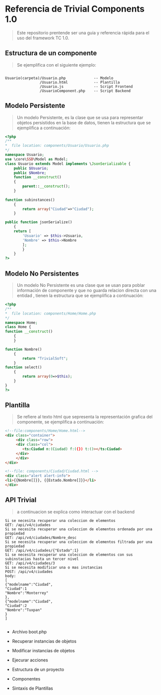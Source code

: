 # Referencia de Trivial Components 1.0

> Este repositorio prentende ser una guia y referencia rápida para el uso del framework TC 1.0.

## Estructura de un componente

> Se ejemplifica con el siguiente ejemplo:

```plain

Usuario(carpeta)/Usuario.php             -- Modelo          
                /Usuario.html            -- Plantilla
                /Usuario.js              -- Script Frontend 
                /UsuarioComponent.php    -- Script Backend 
```

## Modelo Persistente
> Un modelo Persistente, es la clase que se usa para representar objetos persistidos en la base de datos, tienen 
la estructura que se ejemplifica a continuación:

```php 
<?php
/**
*  file location: components/Usuario/Usuario.php 
*/ 
namespace Usuario;
use \core\SSD\Model as Model;
class Usuario extends Model implements \JsonSerializable {
	public $Usuario;
	public $Nombre;
	function __construct()
	{
		parent::__construct();
	}
	
function subinstances()
	{    
		return array("Ciudad"=>"Ciudad");
	}	

public function jsonSerialize() 
	{
	return [  
		'Usuario' => $this->Usuario,
		'Nombre' => $this->Nombre
		];
		}		
	}
?>
```

## Modelo No Persistentes
> Un modelo No Persistente es una clase que se usan para poblar información de componente y que no guarda relacion directa con una entidad , tienen 
la estructura que se ejemplifica a continuación:

```php
<?php
/**
*  file location: components/Home/Home.php 
*/ 
namespace Home;
class Home {
function __construct()
	{	
	}

function Nombre()
	{
		return "TrivialSoft";
	}	
function select()
	{
		return array(0=>$this);
	}	
}
?>

```

## Plantilla

> Se refiere al texto html que sepresenta la representación grafica del componente, se ejemplifica a continuación:

```html
<!--file:components/Home/Home.html-->
<div class="container">
     <div class="row">
	 <div class="col">
	    <ts:Ciudad m:(Ciudad) f:({}) t:()></ts:Ciudad>
	 </div>
	 </div>
</div>

```

```html
<!--file: components/Ciudad/Ciudad.html -->
<div class="alert alert-info">
<li>{{Nombre[]}}, {{Estado.Nombre[]}}</li>
</div>
```



## API Trivial

> a continuacion se explica como interactuar con el backend

```plain
Si se necesita recuperar una coleccion de elementos 
GET: /api/v4/ciudades
Si se necesita recuperar una coleccion de elementos ordenada por una propiedad
GET: /api/v4/ciudades/Nombre_desc
Si se necesita recuperar una coleccion de elementos filtrada por una propiedad
GET: /api/v4/ciudades/{"Estado":1}
Si se necesita recuperar una coleccion de elementos con sus subinstacias hasta un tercer nivel
GET: /api/v4/ciudades/3
Si se necesita modificar una o mas instancias 
POST: /api/v4/ciudades
body:
[
{"modelname":"Ciudad",
"Ciudad":1
"Nombre":"Monterrey"
},
{"modelname":"Ciudad",
"Ciudad":2
"Nombre":"Tuxpan"
}
]


```

* Archivo boot.php

* Recuperar instancias de objetos
* Modificar instancias de objetos
* Ejecurar acciones
* Estructura de un proyecto
* Componentes
* Sintaxis de Plantillas
